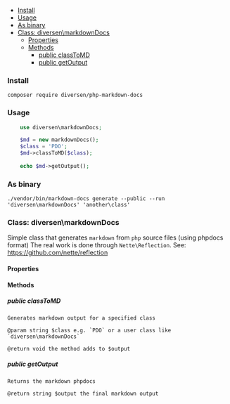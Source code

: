 

<!-- toc -->

- [Install](#install)
- [Usage](#usage)
- [As binary](#as-binary)
- [Class: diversen\markdownDocs](#class-diversenmarkdowndocs)
  * [Properties](#properties)
  * [Methods](#methods)
    + [public classToMD](#public-classtomd)
    + [public getOutput](#public-getoutput)

<!-- tocstop -->

### Install

    composer require diversen/php-markdown-docs

### Usage
~~~php
    use diversen\markdownDocs;

    $md = new markdownDocs();
    $class = 'PDO';
    $md->classToMD($class);
     
    echo $md->getOutput();
~~~

### As binary

    ./vendor/bin/markdown-docs generate --public --run 'diversen\markdownDocs' 'another\class'
### Class: diversen\markdownDocs

Simple class that generates `markdown` from `php` source files (using phpdocs format)
The real work is done through `Nette\Reflection`. See: https://github.com/nette/reflection

#### Properties

#### Methods

##### public classToMD

    Generates markdown output for a specified class

    @param string $class e.g. `PDO` or a user class like `diversen\markdownDocs`

    @return void the method adds to $output

##### public getOutput

    Returns the markdown phpdocs

    @return string $output the final markdown output

